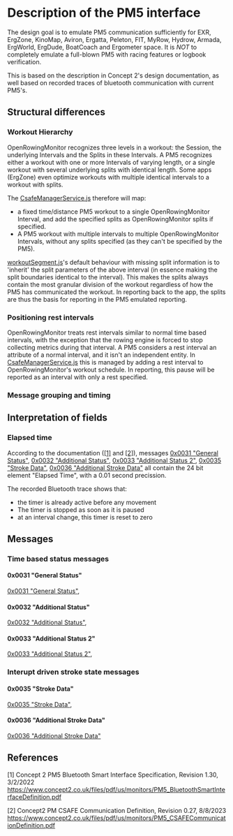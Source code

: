 # Description of the PM5 interface

The design goal is to emulate PM5 communication sufficiently for EXR, ErgZone, KinoMap, Aviron, Ergatta, Peleton, FIT, MyRow, Hydrow, Armada, ErgWorld, ErgDude, BoatCoach and Ergometer space. It is *NOT* to completely emulate a full-blown PM5 with racing features or logbook verification.

This is based on the description in Concept 2's design documentation, as well based on recorded traces of bluetooth communication with current PM5's.

## Structural differences

### Workout Hierarchy

OpenRowingMonitor recognizes three levels in a workout: the Session, the underlying Intervals and the Splits in these Intervals. A PM5 recognizes either a workout with one or more Intervals of varying length, or a single workout with several underlying splits with identical length. Some apps (ErgZone) even optimize workouts with multiple identical intervals to a workout with splits.

The [CsafeManagerService.js](../app/peripherals/ble/pm5/csafe-service/CsafeManagerService.js) therefore will map:

* a fixed time/distance PM5 workout to a single OpenRowingMonitor Interval, and add the specified splits as OpenRowingMonitor splits if specified.
* A PM5 workout with multiple intervals to multiple OpenRowingMonitor Intervals, without any splits specified (as they can't be specified by the PM5).

[workoutSegment.js](../app/engine/utils/workoutSegment.js)'s default behaviour with missing split information is to 'inherit' the split parameters of the above interval (in essence making the split boundaries identical to the interval). This makes the splits always contain the most granular division of the workout regardless of how the PM5 has communicated the workout. In reporting back to the app, the splits are thus the basis for reporting in the PM5 emulated reporting.

### Positioning rest intervals

OpenRowingMonitor treats rest intervals similar to normal time based intervals, with the exception that the rowing engine is forced to stop collecting metrics during that interval. A PM5 considers a rest interval an attribute of a normal interval, and it isn't an independent entity. In [CsafeManagerService.js](../app/peripherals/ble/pm5/csafe-service/CsafeManagerService.js) this is managed by adding a rest interval to OpenRowingMonitor's workout schedule. In reporting, this pause will be reported as an interval with only a rest specified.

### Message grouping and timing


## Interpretation of fields

### Elapsed time

According to the documentation ([[1]](#1) and [[2]](#2)), messages [0x0031 "General Status"](../app/peripherals/ble/pm5/rowing-service/status-characteristics/GeneralStatusCharacteristic.js), [0x0032 "Additional Status"](../app/peripherals/ble/pm5/rowing-service/status-characteristics/AdditionalStatusCharacteristic.js), [0x0033  "Additional Status 2"](../app/peripherals/ble/pm5/rowing-service/status-characteristics/AdditionalStatus2Characteristic.js), [0x0035 "Stroke Data"](../app/peripherals/ble/pm5/rowing-service/other-characteristics/StrokeDataCharacteristic.js), [0x0036 "Additional Stroke Data"](../app/peripherals/ble/pm5/rowing-service/other-characteristics/AdditionalStrokeDataCharacteristic.js) all contain the 24 bit element "Elapsed Time", with a 0.01 second precission. 

The recorded Bluetooth trace shows that:

* the timer is already active before any movement
* The timer is stopped as soon as it is paused
* at an interval change, this timer is reset to zero

## Messages

### Time based status messages

#### 0x0031 "General Status"

[0x0031 "General Status"](../app/peripherals/ble/pm5/rowing-service/status-characteristics/GeneralStatusCharacteristic.js),

#### 0x0032 "Additional Status"

[0x0032 "Additional Status"](../app/peripherals/ble/pm5/rowing-service/status-characteristics/AdditionalStatusCharacteristic.js),

#### 0x0033  "Additional Status 2"

[0x0033  "Additional Status 2"](../app/peripherals/ble/pm5/rowing-service/status-characteristics/AdditionalStatus2Characteristic.js),

### Interupt driven stroke state messages

#### 0x0035 "Stroke Data"

[0x0035 "Stroke Data"](../app/peripherals/ble/pm5/rowing-service/other-characteristics/StrokeDataCharacteristic.js),

#### 0x0036 "Additional Stroke Data"

[0x0036 "Additional Stroke Data"](../app/peripherals/ble/pm5/rowing-service/other-characteristics/AdditionalStrokeDataCharacteristic.js)


## References

<a id="1">[1]</a> Concept 2 PM5 Bluetooth Smart Interface Specification, Revision 1.30, 3/2/2022 <https://www.concept2.co.uk/files/pdf/us/monitors/PM5_BluetoothSmartInterfaceDefinition.pdf>

<a id="2">[2]</a> Concept2 PM CSAFE Communication Definition, Revision 0.27, 8/8/2023 <https://www.concept2.co.uk/files/pdf/us/monitors/PM5_CSAFECommunicationDefinition.pdf>
